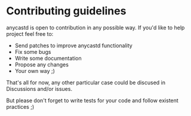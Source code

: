 # Contributing guidelines

anycastd is open to contribution in any possible way. If you'd like to help
project feel free to:

* Send patches to improve anycastd functionality
* Fix some bugs
* Write some documentation
* Propose any changes
* Your own way ;)

That's all for now, any other particular case could be discused in Discussions
and/or issues.

But please don't forget to write tests for your code and follow existent
practices ;)
